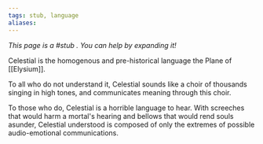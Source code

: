 ```yaml
---
tags: stub, language
aliases:
---
```


*This page is a #stub . You can help by expanding it!*

Celestial is the homogenous and pre-historical language the Plane of [[Elysium]].

To all who do not understand it, Celestial sounds like a choir of thousands singing in high tones, and communicates meaning through this choir.

To those who do, Celestial is a horrible language to hear. With screeches that would harm a mortal's hearing and bellows that would rend souls asunder, Celestial understood is composed of only the extremes of possible audio-emotional communications.


